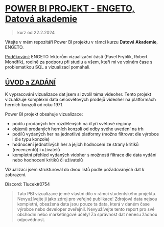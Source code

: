 # <ins>**POWER BI PROJEKT - ENGETO, Datová akademie**</ins>
>kurz od 22.2.2024

Vítejte v mém repozitáři Power BI projektu v rámci kurzu **Datová Akademie**, ENGETO.

<ins>Poděkování:</ins>
ENGETO lektorům vizualizační části (Pavel Fryblík, Robert Mondřík), rodině za podporu při studiu a všem, kteří mi ve volném čase s problematikou SQL a vizualizací pomáhali.

## <ins>**ÚVOD a ZADÁNÍ**</ins>
K vypracování vizualizace dat jsem si zvolil téma videoher. Tento projekt vizualizuje komplexní data celosvětových prodejů videoher na platformách herních konzolí od roku 1971.

Power BI projekt obsahuje vizualizace:

- podílu prodaných her rozdělených na čtyři světové regiony
- objemů prodaných herních konzolí od odby svého uvedení na trh
- podílů vydaných her na jednotlivé platformy (možno filtrovat dle výrobce i dle typu konzole)
- hodnocení jednotlivých her a jejich hodnocení ze strany kritiků (recenzentů) i uživatelů
- kompletní přehled vydaných vidoher s možností filtrace dle data vydání nebo hodnocení kritiků či uživatelů

Vizualizaci jsem strukturoval do dvou listů podle požadovaných dat k zobrazení.

Discord: Tlucek#0754

> Tato PBI vizualizace je mé vlastní dílo v rámci studentského projektu. Nevyužívejte ji jako zdroj pro veřejné publikace! Zdrojová data nejsou kompletní, obsažená data jsou pouze ta data, která v daném čase výrobce nebo developer zveřejnil. Nevyužívejte tento report pro své obchodní nebo marketingové účely! Za správnost dat nenesu žádnou odpovědnost.
